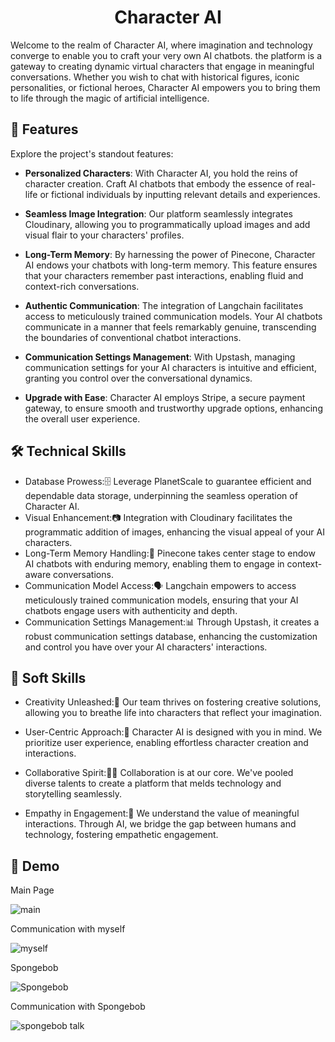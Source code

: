 <h1 align="center" id="title">Character AI</h1>
<p id="description">Welcome to the realm of Character AI, where imagination and technology converge to enable you to craft your very own AI chatbots. the platform is a gateway to creating dynamic virtual characters that engage in meaningful conversations. Whether you wish to chat with historical figures, iconic personalities, or fictional heroes, Character AI empowers you to bring them to life through the magic of artificial intelligence.</p>


<h2>🧐 Features</h2>

Explore the project's standout features:

*   **Personalized Characters**: With Character AI, you hold the reins of character creation. Craft AI chatbots that embody the essence of real-life or fictional individuals by inputting relevant details and experiences.

*   **Seamless Image Integration**: Our platform seamlessly integrates Cloudinary, allowing you to programmatically upload images and add visual flair to your characters' profiles.

*   **Long-Term Memory**: By harnessing the power of Pinecone, Character AI endows your chatbots with long-term memory. This feature ensures that your characters remember past interactions, enabling fluid and context-rich conversations.

*   **Authentic Communication**: The integration of Langchain facilitates access to meticulously trained communication models. Your AI chatbots communicate in a manner that feels remarkably genuine, transcending the boundaries of conventional chatbot interactions.

*   **Communication Settings Management**: With Upstash, managing communication settings for your AI characters is intuitive and efficient, granting you control over the conversational dynamics.
*   **Upgrade with Ease**: Character AI employs Stripe, a secure payment gateway, to ensure smooth and trustworthy upgrade options, enhancing the overall user experience.

<h2>🛠️ Technical Skills</h2>

*  Database Prowess:🗄️ Leverage PlanetScale to guarantee efficient and dependable data storage, underpinning the seamless operation of Character AI.
*  Visual Enhancement:📷 Integration with Cloudinary facilitates the programmatic addition of images, enhancing the visual appeal of your AI characters.
*  Long-Term Memory Handling:🧠 Pinecone takes center stage to endow AI chatbots with enduring memory, enabling them to engage in context-aware conversations.
*  Communication Model Access:🗣️ Langchain empowers to access meticulously trained communication models, ensuring that your AI chatbots engage users with authenticity and depth.
*  Communication Settings Management:📊 Through Upstash, it creates a robust communication settings database, enhancing the customization and control you have over your AI characters' interactions.


<h2>🌟 Soft Skills</h2>

*  Creativity Unleashed:🤝 Our team thrives on fostering creative solutions, allowing you to breathe life into characters that reflect your imagination.

*  User-Centric Approach:👥 Character AI is designed with you in mind. We prioritize user experience, enabling effortless character creation and interactions.

*  Collaborative Spirit:🧑‍💼 Collaboration is at our core. We've pooled diverse talents to create a platform that melds technology and storytelling seamlessly.

*  Empathy in Engagement:🎨 We understand the value of meaningful interactions. Through AI, we bridge the gap between humans and technology, fostering empathetic engagement.

<h2>🎥 Demo</h2>

Main Page

![main](https://github.com/xiayulin123/Character-AI/blob/main/myself.png)

Communication with myself

![myself](https://github.com/xiayulin123/Character-AI/blob/main/myselftalk.png)

Spongebob

![Spongebob](https://github.com/xiayulin123/Character-AI/blob/main/games.png)

Communication with Spongebob

![spongebob talk](https://github.com/xiayulin123/Character-AI/blob/main/spongepng.png)
